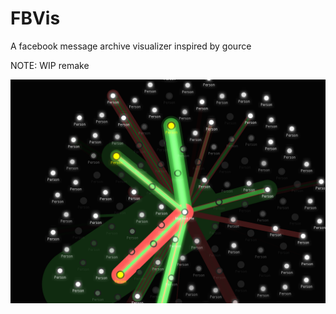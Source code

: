 # FBVis
A facebook message archive visualizer inspired by gource

NOTE: WIP remake

![screenshot image](doc/screenshot.png)
